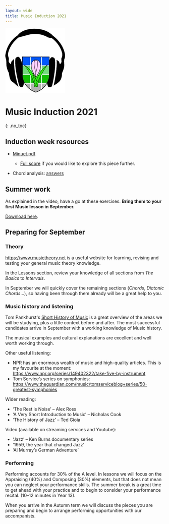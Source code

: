 ```yaml
---
layout: wide
title: Music Induction 2021
---
```


<!-- ![Logo](logo.jpg) -->


<img src="logo.jpg" size="50px">



# Music Induction 2021
{: .no_toc}

<!-- 
## Contents
{: .no_toc}

- TOC
{:toc}
-->



## Induction week resources

* [Minuet.pdf](https://github.com/MrReedSWCHS/mrreedswchs.github.io/raw/master/mu-induction2021/Minuet.pdf)
	* [Full score](https://imslp.org/wiki/Special:ImagefromIndex/64131/torat) if you would like to explore this piece further.
 
 * Chord analysis: [answers](https://github.com/MrReedSWCHS/mrreedswchs.github.io/raw/master/mu-induction2021/analysis.pdf)
 
 
## Summer work

As explained in the video, have a go at these exercises. **Bring them to your first Music lesson in September.**

[Download here](https://github.com/MrReedSWCHS/mrreedswchs.github.io/raw/master/mu-induction2021/Sept%20Preparation.pdf).

## Preparing for September

### Theory

<https://www.musictheory.net> is a useful website for learning, revising and testing your general music theory knowledge.

In the Lessons section, review your knowledge of all sections from *The Basics* to *Intervals*.

In September we will quickly cover the remaining sections (*Chords*, *Diatonic Chords*...), so having been through them already will be a great help to you.

### Music history and listening

Tom Pankhurst's [Short History of Music](https://alevelmusic.com/4-short-history-of-music/) is a great overview of the areas we will be studying, plus a little context before and after. The most successful candidates arrive in September with a working knowledge of Music history.

The musical examples and cultural explanations are excellent and well worth working through.

Other useful listening:

* NPR has an enormous wealth of music and high-quality articles. This is my favourite at the moment: <https://www.npr.org/series/149402322/take-five-by-instrument>
* Tom Service’s series on symphonies: <https://www.theguardian.com/music/tomserviceblog+series/50-greatest-symphonies> 


Wider reading:

* ‘The Rest is Noise’ – Alex Ross
* ‘A Very Short Introduction to Music’ – Nicholas Cook
* ‘The History of Jazz’ – Ted Gioia

Video (available on streaming services and Youtube):

* ‘Jazz’ – Ken Burns documentary series
* ‘1959, the year that changed Jazz’
* ‘Al Murray’s German Adventure’



### Performing

Performing accounts for 30% of the A level. In lessons we will focus on the Appraising (40%) and Composing (30%) elements, but that does not mean you can neglect your performance skills. The summer break is a great time to get ahead with your practice and to begin to consider your performance recital. (10–12 minutes in Year 13).

When you arrive in the Autumn term we will discuss the pieces you are preparing and begin to arrange performing opportunities with our accompanists.

